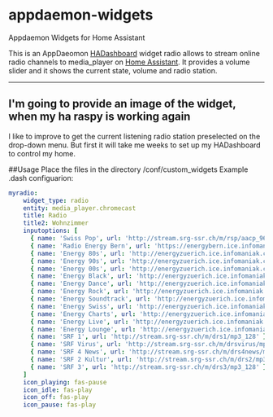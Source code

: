 # appdaemon-widgets
Appdaemon Widgets for Home Assistant 

This is an AppDaeomon [HADashboard](https://www.home-assistant.io/docs/ecosystem/hadashboard/) widget radio allows to stream online radio channels to media_player on [Home Assistant](https://www.home-assistant.io). 
It provides a volume slider and it shows the current state, volume and radio station.

---
I'm going to provide an image of the widget, when my ha raspy is working again
---

I like to improve to get the current listening radio station preselected on the drop-down menu. But first it will take me weeks to set up my HADashboard to control my home.

##Usage
Place the files in the directory /conf/custom_widgets 
Example .dash configuarion:

```yaml
myradio:
    widget_type: radio
    entity: media_player.chromecast
    title: Radio 
    title2: Wohnzimmer
    inputoptions: [ 
      { name: 'Swiss Pop', url: 'http://stream.srg-ssr.ch/m/rsp/aacp_96' },
      { name: 'Radio Energy Bern', url: 'https://energybern.ice.infomaniak.ch/energybern-high.mp3' },
      { name: 'Energy 80s', url: 'http://energyzuerich.ice.infomaniak.ch/energy80s-high.mp3' },
      { name: 'Energy 90s', url: 'http://energyzuerich.ice.infomaniak.ch/energy90s-high.mp3' },
      { name: 'Energy 00s', url: 'http://energyzuerich.ice.infomaniak.ch/energy00s-high.mp3' },
      { name: 'Energy Black', url: 'http://energyzuerich.ice.infomaniak.ch/energyblack-high.mp3' },
      { name: 'Energy Dance', url: 'http://energyzuerich.ice.infomaniak.ch/energydance-high.mp3' },
      { name: 'Energy Rock', url: 'http://energyzuerich.ice.infomaniak.ch/energyrock-high.mp3' },
      { name: 'Energy Soundtrack', url: 'http://energyzuerich.ice.infomaniak.ch/energysoundtrack-high.mp3' },
      { name: 'Energy Swiss', url: 'http://energyzuerich.ice.infomaniak.ch/energyswiss-high.mp3' },
      { name: 'Energy Charts', url: 'http://energyzuerich.ice.infomaniak.ch/energycharts-high.mp3' },
      { name: 'Energy Live', url: 'http://energyzuerich.ice.infomaniak.ch/energylive-high.mp3' },
      { name: 'Energy Lounge', url: 'http://energyzuerich.ice.infomaniak.ch/energylounge-high.mp3' },
      { name: 'SRF 1', url: 'http://stream.srg-ssr.ch/m/drs1/mp3_128' },
      { name: 'SRF Virus', url: 'http://stream.srg-ssr.ch/m/drsvirus/mp3_128' },
      { name: 'SRF 4 News', url: 'http://stream.srg-ssr.ch/m/drs4news/mp3_128' },
      { name: 'SRF 2 Kultur', url: 'http://stream.srg-ssr.ch/m/drs2/mp3_128' },
      { name: 'SRF 3', url: 'http://stream.srg-ssr.ch/m/drs3/mp3_128' } 
    ]
    icon_playing: fas-pause
    icon_idle: fas-play
    icon_off: fas-play
    icon_pause: fas-play
```
